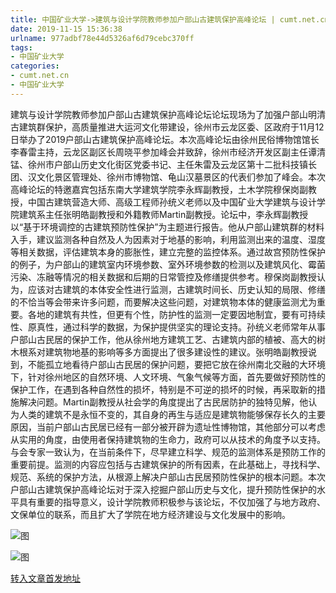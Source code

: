 ```yaml
---
title: 中国矿业大学->建筑与设计学院教师参加户部山古建筑保护高峰论坛 | cumt.net.cn
date: 2019-11-15 15:36:38
urlname: 977adbf78e44d5326af6d79cebc370ff
tags: 
- 中国矿业大学
categories:
- cumt.net.cn
- 中国矿业大学
---
```

建筑与设计学院教师参加户部山古建筑保护高峰论坛论坛现场为了加强户部山明清古建筑群保护，高质量推进大运河文化带建设，徐州市云龙区委、区政府于11月12日举办了2019户部山古建筑保护高峰论坛。本次高峰论坛由徐州民俗博物馆馆长李春雷主持，云龙区副区长周晓平参加峰会并致辞，徐州市经济开发区副主任谭清锰、徐州市户部山历史文化街区党委书记、主任朱雷及云龙区第十二批科技镇长团、汉文化景区管理处、徐州市博物馆、龟山汉墓景区的代表们参加了峰会。本次高峰论坛的特邀嘉宾包括东南大学建筑学院李永辉副教授，土木学院穆保岗副教授，中国古建筑营造大师、高级工程师孙统义老师以及中国矿业大学建筑与设计学院建筑系主任张明皓副教授和外籍教师Martin副教授。论坛中，李永辉副教授以“基于环境调控的古建筑预防性保护”为主题进行报告。他从户部山建筑群的材料入手，建议监测各种自然及人为因素对于地基的影响，利用监测出来的温度、湿度等相关数据，评估建筑本身的膨胀性，建立完整的监控体系。通过故宫预防性保护的例子，为户部山的建筑室内环境参数、室外环境参数的检测以及建筑风化、霉菌污染、冻融等情况的相关数据和后期的日常管控及修缮提供参考。穆保岗副教授认为，应该对古建筑的本体安全性进行监测，古建筑时间长、历史认知的局限、修缮的不恰当等会带来许多问题，而要解决这些问题，对建筑物本体的健康监测尤为重要。各地的建筑有共性，但更有个性，防护性的监测一定要因地制宜，要有可持续性、原真性，通过科学的数据，为保护提供坚实的理论支持。孙统义老师常年从事户部山古民居的保护工作，他从徐州地方建筑工艺、古建筑内部的植被、高大的树木根系对建筑物地基的影响等多方面提出了很多建设性的建议。张明皓副教授说到，不能孤立地看待户部山古民居的保护问题，要把它放在徐州南北交融的大环境下，针对徐州地区的自然环境、人文环境、气象气候等方面，首先要做好预防性的保护工作，在遇到各种自然性的损坏，特别是不可逆的损坏的时候，再采取新的措施解决问题。Martin副教授从社会学的角度提出了古民居防护的独特见解，他认为人类的建筑不是永恒不变的，其自身的再生与适应是建筑物能够保存长久的主要原因，当前户部山古民居已经有一部分被开辟为遗址性博物馆，其他部分可以考虑从实用的角度，由使用者保持建筑物的生命力，政府可以从技术的角度予以支持。与会专家一致认为，在当前条件下，尽早建立科学、规范的监测体系是预防工作的重要前提。监测的内容应包括与古建筑保护的所有因素，在此基础上，寻找科学、规范、系统的保护方法，从根源上解决户部山古民居预防性保护的根本问题。本次户部山古建筑保护高峰论坛对于深入挖掘户部山历史与文化，提升预防性保护的水平具有重要的指导意义，设计学院教师积极参与该论坛，不仅加强了与地方政府、文保单位的联系，而且扩大了学院在地方经济建设与文化发展中的影响。

![图](http://192.168.105.2/_upload/article/images/29/07/b13557ec438b9df401fba30ff8d0/c5258d86-d007-4c73-8448-664003162975.png)

![图](http://192.168.105.2/_upload/article/images/29/07/b13557ec438b9df401fba30ff8d0/78a06159-5ba6-4a9c-bd0a-e295d61a3d52.png)

[转入文章首发地址](http://xwzx.cumt.edu.cn/62/f3/c523a549619/page.htm)